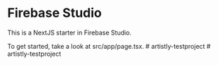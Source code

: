# Firebase Studio

This is a NextJS starter in Firebase Studio.

To get started, take a look at src/app/page.tsx.
#   a r t i s t l y - t e s t p r o j e c t  
 #   a r t i s t l y - t e s t p r o j e c t  
 